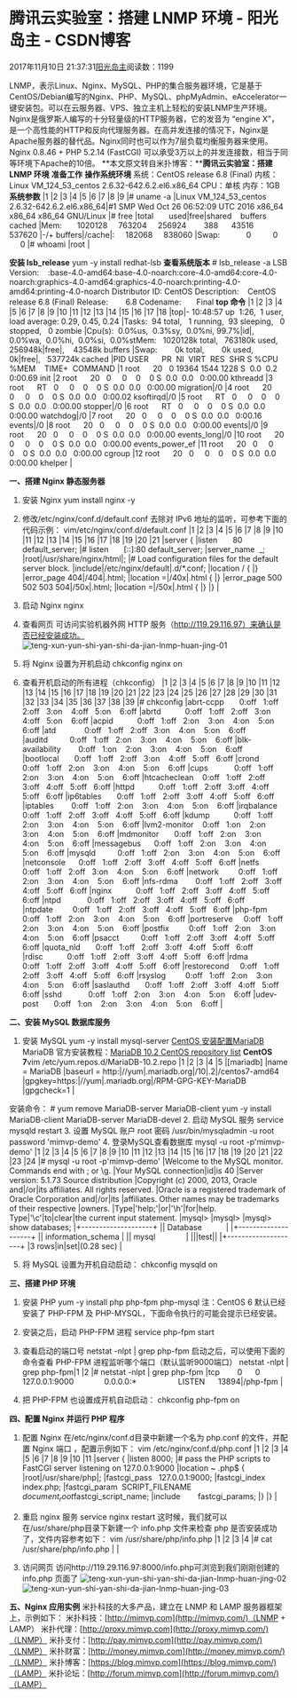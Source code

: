 
# 腾讯云实验室：搭建 LNMP 环境 - 阳光岛主 - CSDN博客

2017年11月10日 21:37:31[阳光岛主](https://me.csdn.net/sunboy_2050)阅读数：1199


LNMP，表示Linux、Nginx、MySQL、PHP的集合服务器环境，它是基于CentOS/Debian编写的Nginx、PHP、MySQL、phpMyAdmin、eAccelerator一键安装包。可以在云服务器、VPS、独立主机上轻松的安装LNMP生产环境。
Nginx是俄罗斯人编写的十分轻量级的HTTP服务器，它的发音为 “engine X”， 是一个高性能的HTTP和反向代理服务器。在高并发连接的情况下，Nginx是Apache服务器的替代品。Nginx同时也可以作为7层负载均衡服务器来使用。Nginx 0.8.46 + PHP 5.2.14 (FastCGI) 可以承受3万以上的并发连接数，相当于同等环境下Apache的10倍。
**本文原文转自米扑博客：****腾讯云实验室：搭建 LNMP 环境**
**准备工作**
**操作系统环境**
系统：CentOS release 6.8 (Final)
内核：Linux VM_124_53_centos 2.6.32-642.6.2.el6.x86_64
CPU：单核
内存：1GB
**系统参数**
|1
|2
|3
|4
|5
|6
|7
|8
|9
|\# uname -a
|Linux VM_124_53_centos 2.6.32-642.6.2.el6.x86_64|\#1 SMP Wed Oct 26 06:52:09 UTC 2016 x86_64 x86_64 x86_64 GNU/Linux
|\# free
|total       used|free|shared    buffers     cached
|Mem:       1020128     763204     256924        388      43516     537620
|-/+ buffers|/cache|:     182068     838060
|Swap:            0          0          0
|\# whoami
|root
|

**安装 lsb_release**
yum -y install redhat-lsb
**查看系统版本**
\# lsb_release -a
LSB Version:    :base-4.0-amd64:base-4.0-noarch:core-4.0-amd64:core-4.0-noarch:graphics-4.0-amd64:graphics-4.0-noarch:printing-4.0-amd64:printing-4.0-noarch
Distributor ID: CentOS
Description:    CentOS release 6.8 (Final)
Release:        6.8
Codename:       Final
**top 命令**
|1
|2
|3
|4
|5
|6
|7
|8
|9
|10
|11
|12
|13
|14
|15
|16
|17
|18
|top|- 10:48:57 up  1:26,  1 user,  load average: 0.29, 0.45, 0.24
|Tasks:  94 total,   1 running,  93 sleeping,   0 stopped,   0 zombie
|Cpu(s):  0.0%us,  0.3%sy,  0.0%ni, 99.7%|id|,  0.0%wa,  0.0%hi,  0.0%si,  0.0%stMem:   1020128k total,   763180k used,   256948k|free|,    43548k buffers
|Swap:        0k total,        0k used,        0k|free|,   537724k cached
|PID USER      PR  NI  VIRT  RES  SHR S %CPU %MEM    TIME+  COMMAND
|1 root      20   0 19364 1544 1228 S  0.0  0.2   0:00.69 init
|2 root      20   0     0    0    0 S  0.0  0.0   0:00.00 kthreadd
|3 root      RT   0     0    0    0 S  0.0  0.0   0:00.00 migration|/0
|4 root      20   0     0    0    0 S  0.0  0.0   0:00.02 ksoftirqd|/0
|5 root      RT   0     0    0    0 S  0.0  0.0   0:00.00 stopper|/0
|6 root      RT   0     0    0    0 S  0.0  0.0   0:00.00 watchdog|/0
|7 root      20   0     0    0    0 S  0.0  0.0   0:00.16 events|/0
|8 root      20   0     0    0    0 S  0.0  0.0   0:00.00 events|/0
|9 root      20   0     0    0    0 S  0.0  0.0   0:00.00 events_long|/0
|10 root      20   0     0    0    0 S  0.0  0.0   0:00.00 events_power_ef
|11 root      20   0     0    0    0 S  0.0  0.0   0:00.00 cgroup
|12 root      20   0     0    0    0 S  0.0  0.0   0:00.00 khelper
|


**一、搭建 Nginx 静态服务器**
1. 安装 Nginx
yum install nginx -y
2. 修改/etc/nginx/conf.d/default.conf
去除对 IPv6 地址的监听，可参考下面的代码示例：
vim/etc/nginx/conf.d/default.conf
|1
|2
|3
|4
|5
|6
|7
|8
|9
|10
|11
|12
|13
|14
|15
|16
|17
|18
|19
|20
|21
|server {
|listen       80 default_server;
|\# listen       [::]:80 default_server;
|server_name  _;
|root|/usr/share/nginx/html|;
|\# Load configuration files for the default server block.
|include|/etc/nginx/default|.d/*.conf;
|location / {
|}
|error_page 404|/404|.html;
|location =|/40x|.html {
|}
|error_page 500 502 503 504|/50x|.html;
|location =|/50x|.html {
|}
|}
|

3. 启动 Nginx
nginx
4. 查看网页
可访问实验机器外网 HTTP 服务（http://119.29.116.97）来确认是否已经安装成功。
![teng-xun-yun-shi-yan-shi-da-jian-lnmp-huan-jing-01](https://blog.mimvp.com/wp-content/uploads/2017/09/teng-xun-yun-shi-yan-shi-da-jian-lnmp-huan-jing-01.png)
5. 将 Nginx 设置为开机启动
chkconfig nginx on
6. 查看开机启动的所有进程（chkconfig）
|1
|2
|3
|4
|5
|6
|7
|8
|9
|10
|11
|12
|13
|14
|15
|16
|17
|18
|19
|20
|21
|22
|23
|24
|25
|26
|27
|28
|29
|30
|31
|32
|33
|34
|35
|36
|37
|38
|39
|\# chkconfig
|abrt-ccpp       0:off   1:off   2:off   3:on    4:off   5:on    6:off
|abrtd           0:off   1:off   2:off   3:on    4:off   5:on    6:off
|acpid           0:off   1:off   2:on    3:on    4:on    5:on    6:off
|atd             0:off   1:off   2:off   3:on    4:on    5:on    6:off
|auditd          0:off   1:off   2:on    3:on    4:on    5:on    6:off
|blk-availability        0:off   1:on    2:on    3:on    4:on    5:on    6:off
|bootlocal       0:off   1:off   2:off   3:on    4:off   5:off   6:off
|crond           0:off   1:off   2:on    3:on    4:on    5:on    6:off
|cups            0:off   1:off   2:on    3:on    4:on    5:on    6:off
|htcacheclean    0:off   1:off   2:off   3:off   4:off   5:off   6:off
|httpd           0:off   1:off   2:off   3:off   4:off   5:off   6:off
|ip6tables       0:off   1:off   2:off   3:off   4:off   5:off   6:off
|iptables        0:off   1:off   2:on    3:on    4:on    5:on    6:off
|irqbalance      0:off   1:off   2:off   3:off   4:off   5:off   6:off
|kdump           0:off   1:off   2:on    3:on    4:on    5:on    6:off
|lvm2-monitor    0:off   1:on    2:on    3:on    4:on    5:on    6:off
|mdmonitor       0:off   1:off   2:on    3:on    4:on    5:on    6:off
|messagebus      0:off   1:off   2:on    3:on    4:on    5:on    6:off
|mysqld          0:off   1:off   2:on    3:on    4:on    5:on    6:off
|netconsole      0:off   1:off   2:off   3:off   4:off   5:off   6:off
|netfs           0:off   1:off   2:off   3:on    4:on    5:on    6:off
|network         0:off   1:off   2:on    3:on    4:on    5:on    6:off
|nfs-rdma        0:off   1:off   2:off   3:off   4:off   5:off   6:off
|nginx           0:off   1:off   2:off   3:off   4:off   5:off   6:off
|ntpd            0:off   1:off   2:off   3:off   4:off   5:off   6:off
|ntpdate         0:off   1:off   2:off   3:off   4:off   5:off   6:off
|php-fpm         0:off   1:off   2:on    3:on    4:on    5:on    6:off
|portreserve     0:off   1:off   2:on    3:on    4:on    5:on    6:off
|postfix         0:off   1:off   2:on    3:on    4:on    5:on    6:off
|psacct          0:off   1:off   2:off   3:off   4:off   5:off   6:off
|quota_nld       0:off   1:off   2:off   3:off   4:off   5:off   6:off
|rdisc           0:off   1:off   2:off   3:off   4:off   5:off   6:off
|rdma            0:off   1:off   2:off   3:off   4:off   5:off   6:off
|restorecond     0:off   1:off   2:off   3:off   4:off   5:off   6:off
|rsyslog         0:off   1:off   2:on    3:on    4:on    5:on    6:off
|saslauthd       0:off   1:off   2:off   3:off   4:off   5:off   6:off
|sshd            0:off   1:off   2:on    3:on    4:on    5:on    6:off
|udev-post       0:off   1:on    2:on    3:on    4:on    5:on    6:off
|


**二、安装 MySQL 数据库服务**
1. 安装 MySQL
yum -y install mysql-server
[CentOS 安装配置MariaDB](https://blog.mimvp.com/2015/02/centos-installation-configuring-mariadb/)
MariaDB 官方安装教程：[MariaDB 10.2 CentOS repository list](https://downloads.mariadb.org/mariadb/repositories/#mirror=neusoft&distro=CentOS&distro_release=centos7-amd64--centos7&version=10.2)
**CentOS 7**vim /etc/yum.repos.d/MariaDB-10.2.repo
|1
|2
|3
|4
|5
|[mariadb]
|name = MariaDB
|baseurl = http:|//yum|.mariadb.org|/10|.2|/centos7-amd64
|gpgkey=https:|//yum|.mariadb.org|/RPM-GPG-KEY-MariaDB
|gpgcheck=1
|

安装命令：
\# yum remove MariaDB-server MariaDB-client
yum -y install MariaDB-client MariaDB-server MariaDB-devel
2. 启动 MySQL 服务
service mysqld restart
3. 设置 MySQL 账户 root 密码
/usr/bin/mysqladmin -u root password 'mimvp-demo'
4. 登录MySQL查看数据库
mysql -u root -p'mimvp-demo'
|1
|2
|3
|4
|5
|6
|7
|8
|9
|10
|11
|12
|13
|14
|15
|16
|17
|18
|19
|20
|21
|22
|23
|24
|\# mysql -u root -p'mimvp-demo'
|Welcome to the MySQL monitor.  Commands end with ; or \g.
|Your MySQL connection|id|is 40
|Server version: 5.1.73 Source distribution
|Copyright (c) 2000, 2013, Oracle and|/or|its affiliates. All rights reserved.
|Oracle is a registered trademark of Oracle Corporation and|/or|its
|affiliates. Other names may be trademarks of their respective
|owners.
|Type|'help;'|or|'\h'|for|help. Type|'\c'|to|clear|the current input statement.
|mysql>
|mysql>
|mysql> show databases;
|+--------------------+
|| Database           |
|+--------------------+
|| information_schema |
|| mysql              |
|||test||
|+--------------------+
|3 rows|in|set|(0.28 sec)
|

5. 将 MySQL 设置为开机自动启动：
chkconfig mysqld on

**三、搭建 PHP 环境**
1. 安装 PHP
yum -y install php php-fpm php-mysql
注：CentOS 6 默认已经安装了 PHP-FPM 及 PHP-MYSQL，下面命令执行的可能会提示已经安装。
2. 安装之后，启动 PHP-FPM 进程
service php-fpm start
3. 查看启动的端口号
netstat -nlpt | grep php-fpm
启动之后，可以使用下面的命令查看 PHP-FPM 进程监听哪个端口（默认监听9000端口）
netstat -nlpt | grep php-fpm|1
|2
|\# netstat -nlpt | grep php-fpm
|tcp        0      0 127.0.0.1:9000              0.0.0.0:*                   LISTEN      13894|/php-fpm
|

4. 把 PHP-FPM 也设置成开机自动启动：
chkconfig php-fpm on

**四、配置 Nginx 并运行 PHP 程序**
1. 配置 Nginx
在/etc/nginx/conf.d目录中新建一个名为 php.conf 的文件，并配置 Nginx 端口 ，配置示例如下：
vim /etc/nginx/conf.d/php.conf
|1
|2
|3
|4
|5
|6
|7
|8
|9
|10
|11
|server {
|listen 8000;
|\# pass the PHP scripts to FastCGI server listening on 127.0.0.1:9000
|location ~ .php$ {
|root|/usr/share/php|;
|fastcgi_pass   127.0.0.1:9000;
|fastcgi_index  index.php;
|fastcgi_param  SCRIPT_FILENAME  $document_root$fastcgi_script_name;
|include        fastcgi_params;
|}
|}
|

2. 重启 nginx 服务
service nginx restart
这时候，我们就可以在/usr/share/php目录下新建一个 info.php 文件来检查 php 是否安装成功了，文件内容参考如下：
vim /usr/share/php/info.php
|1
|2
|3
|4
|\# cat /usr/share/php/info.php
|<?php
|echo|phpinfo();
|?>
|

3. 访问网页
访问http://119.29.116.97:8000/info.php可浏览到我们刚刚创建的 info.php 页面了
![teng-xun-yun-shi-yan-shi-da-jian-lnmp-huan-jing-02](https://blog.mimvp.com/wp-content/uploads/2017/09/teng-xun-yun-shi-yan-shi-da-jian-lnmp-huan-jing-02.png)
![teng-xun-yun-shi-yan-shi-da-jian-lnmp-huan-jing-03](https://blog.mimvp.com/wp-content/uploads/2017/09/teng-xun-yun-shi-yan-shi-da-jian-lnmp-huan-jing-03.png)

**五、Nginx 应用实例**
米扑科技的大多产品，建立在 LNMP 和 LAMP 服务器框架上，示例如下：
米扑科技：[http://mimvp.com](http://mimvp.com/)（LNMP + LAMP）
米扑代理：[http://proxy.mimvp.com](http://proxy.mimvp.com/)（LNMP）
米扑支付：[http://pay.mimvp.com](http://pay.mimvp.com/)（LNMP）
米扑财富：[http://money.mimvp.com](http://money.mimvp.com/)（LNMP）
米扑博客：[https://blog.mimvp.com](https://blog.mimvp.com/)（LAMP）
米扑论坛：[http://forum.mimvp.com](http://forum.mimvp.com/)（LAMP）


